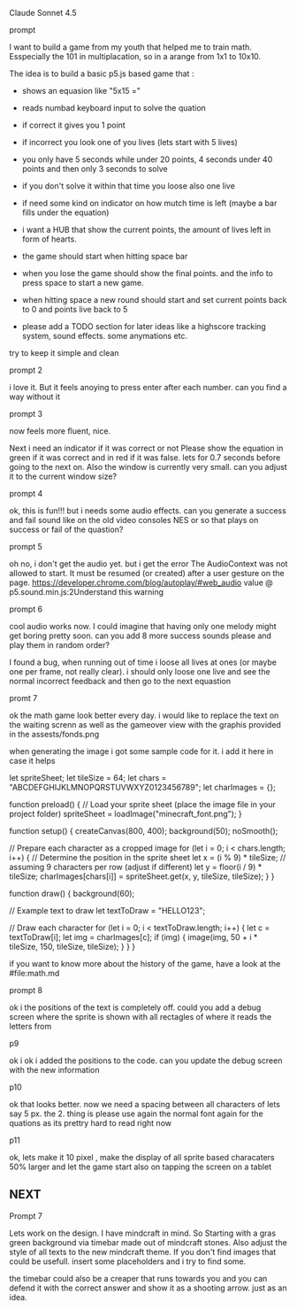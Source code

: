 Claude Sonnet 4.5

prompt

I want to build a game from my youth that helped me to train math. Esspecially the 101 in multiplacation, so in a arange from 1x1 to 10x10.

The idea is to build a basic p5.js based game that :
- shows an equasion like "5x15 ="
- reads numbad keyboard input to solve the quation
- if correct it gives you 1 point
- if incorrect you look one of you lives (lets start with 5 lives)
- you only have 5 seconds while under 20 points, 4 seconds under 40 points and then only 3 seconds to solve
- if you don't solve it within that time you loose also one live
- if need some kind on indicator on how mutch time is left (maybe a bar fills under the equation)
- i want a HUB that show the current points, the amount of lives left in form of hearts.
- the game should start when hitting space bar
- when you lose the game should show the final points. and the info to press space to start a new game.
- when hitting space a new round should start and set current points back to 0 and points live back to 5

- please add a TODO section for later ideas like a highscore tracking system, sound effects. some anymations etc.

try to keep it simple and clean


prompt 2

i love it. But it feels anoying to press enter after each number. can you find a way without it

prompt 3

now feels more fluent, nice.

Next i need an indicator if it was correct or not
Please show the equation in green if it was correct and in red if it was false. lets for 0.7 seconds before going to the next on.
Also the window is currently very small. can you adjust it to the current window size?

prompt 4

ok, this is fun!!! but i needs some audio effects. can you generate a success and fail sound like on the old video consoles NES or so that plays on success or fail of the quastion?

prompt 5

oh no, i don't get the audio yet. but i get the error
The AudioContext was not allowed to start. It must be resumed (or created) after a user gesture on the page. https://developer.chrome.com/blog/autoplay/#web_audio
value @ p5.sound.min.js:2Understand this warning

prompt 6

cool audio works now.
I could imagine that having only one melody might get boring pretty soon. can you add 8 more success sounds please and play them in random order?

I found a bug, when running out of time i loose all lives at ones (or maybe one per frame, not really clear). i should only loose one live and see the normal incorrect feedback and then go to the next equastion

promt 7

ok the math game look better every day. i would like to replace the text on the waiting screnn as well as the gameover view with the graphis provided in the assests/fonds.png

when generating the image i got some sample code for it. i add it here in case it helps

let spriteSheet;
let tileSize = 64;
let chars = "ABCDEFGHIJKLMNOPQRSTUVWXYZ0123456789";
let charImages = {};

function preload() {
// Load your sprite sheet (place the image file in your project folder)
spriteSheet = loadImage("minecraft_font.png");
}

function setup() {
createCanvas(800, 400);
background(50);
noSmooth();

// Prepare each character as a cropped image
for (let i = 0; i < chars.length; i++) {
// Determine the position in the sprite sheet
let x = (i % 9) * tileSize; // assuming 9 characters per row (adjust if different)
let y = floor(i / 9) * tileSize;
charImages[chars[i]] = spriteSheet.get(x, y, tileSize, tileSize);
}
}

function draw() {
background(60);

// Example text to draw
let textToDraw = "HELLO123";

// Draw each character
for (let i = 0; i < textToDraw.length; i++) {
let c = textToDraw[i];
let img = charImages[c];
if (img) {
image(img, 50 + i * tileSize, 150, tileSize, tileSize);
}
}
}

if you want to know more about the history of the game, have a look at the #file:math.md

prompt 8

ok i the positions of the text is completely off. could you add a debug screen where the sprite is shown with all rectagles of where it reads the letters from

p9

ok i ok i added the positions to the code. can you update the debug screen with the new information

p10

ok that looks better. now we need a spacing between all characters of lets say 5 px. the 2. thing is please use again the normal font again for the quations as its prettry hard to read right now

p11

ok, lets make it 10 pixel , make the display of all sprite based characaters 50% larger and let the game start also on tapping the screen on a tablet

## NEXT

Prompt 7

Lets work on the design. I have mindcraft in mind. So Starting with a gras green background via timebar made out of mindcraft stones. Also adjust the style of all texts to the new mindcraft theme. If you don't find images that could be usefull. insert some placeholders and i try to find some.

the timebar could also be a creaper that runs towards you and you can defend it with the correct answer and show it as a shooting arrow. just as an idea.
